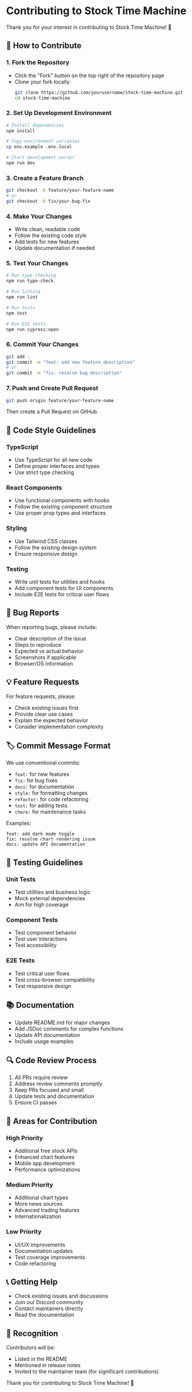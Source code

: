 # Contributing to Stock Time Machine

Thank you for your interest in contributing to Stock Time Machine! 🚀

## 🤝 How to Contribute

### 1. Fork the Repository
- Click the "Fork" button on the top right of the repository page
- Clone your fork locally:
  ```bash
  git clone https://github.com/yourusername/stock-time-machine.git
  cd stock-time-machine
  ```

### 2. Set Up Development Environment
```bash
# Install dependencies
npm install

# Copy environment variables
cp env.example .env.local

# Start development server
npm run dev
```

### 3. Create a Feature Branch
```bash
git checkout -b feature/your-feature-name
# or
git checkout -b fix/your-bug-fix
```

### 4. Make Your Changes
- Write clean, readable code
- Follow the existing code style
- Add tests for new features
- Update documentation if needed

### 5. Test Your Changes
```bash
# Run type checking
npm run type-check

# Run linting
npm run lint

# Run tests
npm test

# Run E2E tests
npm run cypress:open
```

### 6. Commit Your Changes
```bash
git add .
git commit -m "feat: add new feature description"
# or
git commit -m "fix: resolve bug description"
```

### 7. Push and Create Pull Request
```bash
git push origin feature/your-feature-name
```

Then create a Pull Request on GitHub.

## 📝 Code Style Guidelines

### TypeScript
- Use TypeScript for all new code
- Define proper interfaces and types
- Use strict type checking

### React Components
- Use functional components with hooks
- Follow the existing component structure
- Use proper prop types and interfaces

### Styling
- Use Tailwind CSS classes
- Follow the existing design system
- Ensure responsive design

### Testing
- Write unit tests for utilities and hooks
- Add component tests for UI components
- Include E2E tests for critical user flows

## 🐛 Bug Reports

When reporting bugs, please include:
- Clear description of the issue
- Steps to reproduce
- Expected vs actual behavior
- Screenshots if applicable
- Browser/OS information

## 💡 Feature Requests

For feature requests, please:
- Check existing issues first
- Provide clear use cases
- Explain the expected behavior
- Consider implementation complexity

## 🏷️ Commit Message Format

We use conventional commits:
- `feat:` for new features
- `fix:` for bug fixes
- `docs:` for documentation
- `style:` for formatting changes
- `refactor:` for code refactoring
- `test:` for adding tests
- `chore:` for maintenance tasks

Examples:
```
feat: add dark mode toggle
fix: resolve chart rendering issue
docs: update API documentation
```

## 🧪 Testing Guidelines

### Unit Tests
- Test utilities and business logic
- Mock external dependencies
- Aim for high coverage

### Component Tests
- Test component behavior
- Test user interactions
- Test accessibility

### E2E Tests
- Test critical user flows
- Test cross-browser compatibility
- Test responsive design

## 📚 Documentation

- Update README.md for major changes
- Add JSDoc comments for complex functions
- Update API documentation
- Include usage examples

## 🔍 Code Review Process

1. All PRs require review
2. Address review comments promptly
3. Keep PRs focused and small
4. Update tests and documentation
5. Ensure CI passes

## 🎯 Areas for Contribution

### High Priority
- Additional free stock APIs
- Enhanced chart features
- Mobile app development
- Performance optimizations

### Medium Priority
- Additional chart types
- More news sources
- Advanced trading features
- Internationalization

### Low Priority
- UI/UX improvements
- Documentation updates
- Test coverage improvements
- Code refactoring

## 📞 Getting Help

- Check existing issues and discussions
- Join our Discord community
- Contact maintainers directly
- Read the documentation

## 🎉 Recognition

Contributors will be:
- Listed in the README
- Mentioned in release notes
- Invited to the maintainer team (for significant contributions)

Thank you for contributing to Stock Time Machine! 🌟
